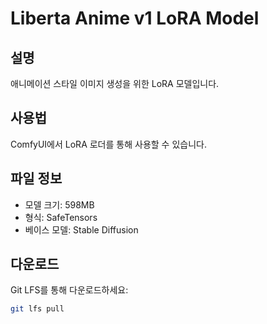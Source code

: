 # Liberta Anime v1 LoRA Model

## 설명
애니메이션 스타일 이미지 생성을 위한 LoRA 모델입니다.

## 사용법
ComfyUI에서 LoRA 로더를 통해 사용할 수 있습니다.

## 파일 정보
- 모델 크기: 598MB
- 형식: SafeTensors
- 베이스 모델: Stable Diffusion

## 다운로드
Git LFS를 통해 다운로드하세요:
```bash
git lfs pull
